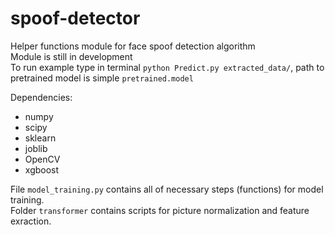 # spoof-detector
Helper functions module for face spoof detection algorithm  
Module is still in development  
To run example type in terminal `python Predict.py extracted_data/`, path to pretrained model is simple `pretrained.model`

Dependencies:
* numpy
* scipy
* sklearn
* joblib
* OpenCV
* xgboost

File `model_training.py` contains all of necessary steps (functions) for model training.  
Folder `transformer` contains scripts for picture normalization and feature exraction.

